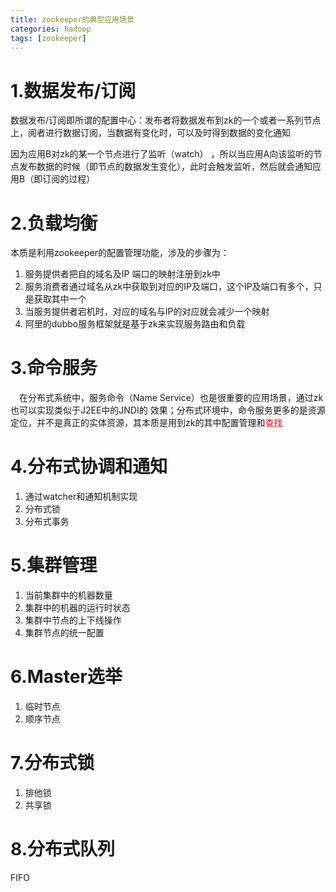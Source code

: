 ```yaml
---
title: zookeeper的典型应用场景
categories: hadoop   
tags: [zookeeper]
---
```





# 1.数据发布/订阅
数据发布/订阅即所谓的配置中心：发布者将数据发布到zk的一个或者一系列节点上，阅者进行数据订阅，当数据有变化时，可以及时得到数据的变化通知


因为应用B对zk的某一个节点进行了监听（watch） ，所以当应用A向该监听的节点发布数据的时候（即节点的数据发生变化），此时会触发监听，然后就会通知应用B（即订阅的过程）


# 2.负载均衡
本质是利用zookeeper的配置管理功能，涉及的步骤为：
1. 服务提供者把自ٜ的域名及IP 端口的映射注册到zk中
2. 服务消费者通过域名从zk中获取到对应的IP及端口，这个IP及端口有多个，只是获取其中一个
3. 当服务提供者宕机时，对应的域名与IP的对应就会减少一个映射
4. 阿里的dubbo服务框架就是基于zk来实现服务路由和负载


# 3.命令服务
&emsp;在分布式系统中，服务命令（Name Service）也是很重要的应用场景，通过zk也可以实现类似于J2EE中的JNDI的
效果；分布式环境中，命令服务更多的是资源定位，并不是真正的实体资源，其本质是用到zk的其中配置管理和<font color=red>查找</font>


# 4.分布式协调和通知
1. 通过watcher和通知机制实现
2. 分布式锁
3. 分布式事务


# 5.集群管理
1. 当前集群中的机器数量
2. 集群中的机器的运行时状态
3. 集群中节点的上下线操作
4. 集群节点的统一配置

# 6.Master选举
1. 临时节点
2. 顺序节点



# 7.分布式锁
1. 排他锁
2. 共享锁

# 8.分布式队列
FIFO

